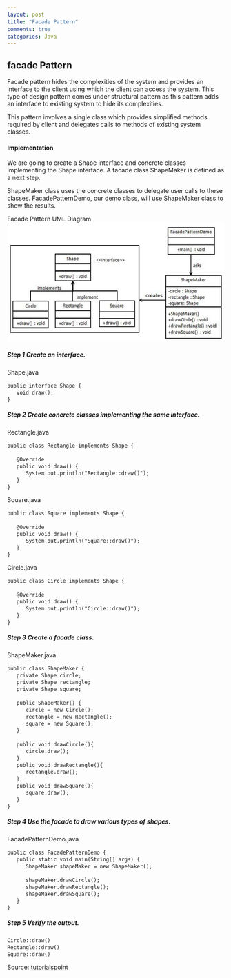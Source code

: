 ```yaml
---
layout: post
title: "Facade Pattern"
comments: true
categories: Java
---
```


## facade Pattern
Facade pattern hides the complexities of the system and provides an interface to the client using which the client can access the system. This type of design pattern comes under structural pattern as this pattern adds an interface to existing system to hide its complexities.


This pattern involves a single class which provides simplified methods required by client and delegates calls to methods of existing system classes.

#### Implementation
We are going to create a Shape interface and concrete classes implementing the Shape interface. A facade class ShapeMaker is defined as a next step.

ShapeMaker class uses the concrete classes to delegate user calls to these classes. FacadePatternDemo, our demo class, will use ShapeMaker class to show the results.

Facade Pattern UML Diagram
![](../../static/img/facade_pattern.jpg)

##### Step 1 Create an interface.

Shape.java

```
public interface Shape {
   void draw();
}
```

##### Step 2 Create concrete classes implementing the same interface.

Rectangle.java

```
public class Rectangle implements Shape {

   @Override
   public void draw() {
      System.out.println("Rectangle::draw()");
   }
}
```

Square.java

```
public class Square implements Shape {

   @Override
   public void draw() {
      System.out.println("Square::draw()");
   }
}
```

Circle.java

```
public class Circle implements Shape {

   @Override
   public void draw() {
      System.out.println("Circle::draw()");
   }
}
```

##### Step 3 Create a facade class.

ShapeMaker.java

```
public class ShapeMaker {
   private Shape circle;
   private Shape rectangle;
   private Shape square;

   public ShapeMaker() {
      circle = new Circle();
      rectangle = new Rectangle();
      square = new Square();
   }

   public void drawCircle(){
      circle.draw();
   }
   public void drawRectangle(){
      rectangle.draw();
   }
   public void drawSquare(){
      square.draw();
   }
}
```

##### Step 4 Use the facade to draw various types of shapes.

FacadePatternDemo.java
```
public class FacadePatternDemo {
   public static void main(String[] args) {
      ShapeMaker shapeMaker = new ShapeMaker();

      shapeMaker.drawCircle();
      shapeMaker.drawRectangle();
      shapeMaker.drawSquare();		
   }
}
```

##### Step 5 Verify the output.

```
Circle::draw()
Rectangle::draw()
Square::draw()
```

Source: [tutorialspoint](https://www.tutorialspoint.com/design_pattern/facade_pattern.htm)